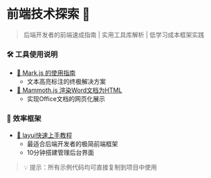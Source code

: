 # 前端技术探索 🎨

> 后端开发者的前端速成指南 | 实用工具库解析 | 低学习成本框架实践

### 🛠️ 工具使用说明
- [🎨 Mark.js 的使用指南](/front/mark-js)  
  - 文本高亮标注的终极解决方案
- [📄 Mammoth.js 渲染Word文档为HTML](/front/Mammoth-js)  
  - 实现Office文档的网页化展示

### 🚀 效率框架
- [🚀 layui快速上手教程](/front/layui-admin)  
  - 最适合后端开发者的极简前端框架  
  - 10分钟搭建管理后台界面

> 💡 提示：所有示例代码均可直接复制到项目中使用
<Artalk />